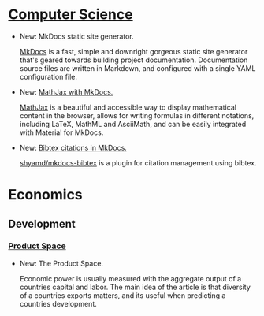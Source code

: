 # [Computer Science](mkdocs.md)

* New: MkDocs static site generator.

    [MkDocs](https://www.mkdocs.org/) is a fast, simple and downright gorgeous
    static site generator that's
    geared towards building project documentation. Documentation source files are
    written in Markdown, and configured with a single YAML configuration file.

* New: [MathJax with MkDocs.](mkdocs.md#mathjax)

    [MathJax](https://www.mathjax.org/) is a beautiful and accessible way to
    display mathematical content in the browser, allows for writing formulas in
    different notations, including LaTeX, MathML and AsciiMath, and can be easily
    integrated with Material for MkDocs.

* New: [Bibtex citations in MkDocs.](mkdocs.md#mkdocs-bibtex)

    [shyamd/mkdocs-bibtex](https://github.com/shyamd/mkdocs-bibtex) is a plugin for
    citation management using bibtex.

# Economics

## Development

### [Product Space](product_space.md)

* New: The Product Space.

    Economic power is usually measured with the aggregate output of a countries
    capital and labor. The main idea of the article is that diversity of a
    countries exports matters, and its useful when predicting a countries
    development.